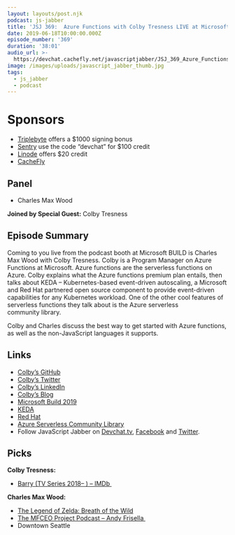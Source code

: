 ```yaml
---
layout: layouts/post.njk
podcast: js-jabber
title: 'JSJ 369:  Azure Functions with Colby Tresness LIVE at Microsoft BUILD'
date: 2019-06-18T10:00:00.000Z
episode_number: '369'
duration: '38:01'
audio_url: >-
  https://devchat.cachefly.net/javascriptjabber/JSJ_369_Azure_Functions_with_Colby_Tresness_LIVE_at_MIcrosoft_BUILD.mp3
image: /images/uploads/javascript_jabber_thumb.jpg
tags:
  - js_jabber
  - podcast
---
```

# Sponsors

* [Triplebyte](https://triplebyte.com/jsjabber) offers a $1000 signing bonus
* [Sentry](https://sentry.io/welcome/) use the code “devchat” for $100 credit
* [Linode](https://promo.linode.com/javascriptjabber/) offers $20 credit
* [CacheFly](https://www.cachefly.com/)

## Panel

* Charles Max Wood



**Joined by Special Guest:** Colby Tresness



## Episode Summary



Coming to you live from the podcast booth at Microsoft BUILD is Charles Max Wood with Colby Tresness. Colby is a Program Manager on Azure Functions at Microsoft. Azure functions are the serverless functions on Azure. Colby explains what the Azure functions premium plan entails, then talks about KEDA – Kubernetes-based event-driven autoscaling, a Microsoft and Red Hat partnered open source component to provide event-driven capabilities for any Kubernetes workload. One of the other cool features of serverless functions they talk about is the Azure serverless community library.



Colby and Charles discuss the best way to get started with Azure functions, as well as the non-JavaScript languages it supports.



## Links

* [Colby’s GitHub](https://github.com/ColbyTresness)
* [Colby’s Twitter](https://twitter.com/colbytresness?lang=en)
* [Colby’s LinkedIn](https://www.linkedin.com/in/colbytresness/)
* [Colby’s Blog](https://azure.microsoft.com/id-id/blog/author/cotresne/)
* [Microsoft Build 2019](https://www.microsoft.com/en-us/build)
* [KEDA](https://github.com/kedacore/keda)
* [Red Hat](https://www.redhat.com/en)
* [Azure Serverless Community Library](https://www.serverlesslibrary.net/)
* Follow JavaScript Jabber on [Devchat.tv](https://devchat.tv/js-jabber/), [Facebook](https://www.facebook.com/javascriptjabber) and [Twitter](https://twitter.com/JSJabber).



## Picks



**Colby Tresness:**



* [Barry (TV Series 2018– ) – IMDb ](https://www.imdb.com/title/tt5348176/)



**Charles Max Wood:**



* [The Legend of Zelda: Breath of the Wild](https://www.zelda.com/breath-of-the-wild/)
* [The MFCEO Project Podcast – Andy Frisella ](https://andyfrisella.com/blogs/mfceo-project-podcast)
* Downtown Seattle
